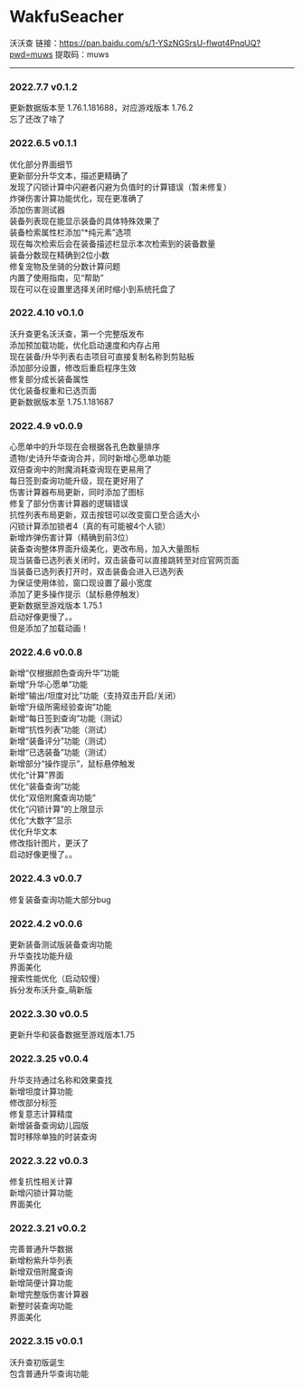 # WakfuSeacher
沃沃查
链接：https://pan.baidu.com/s/1-YSzNGSrsU-flwqt4PnqUQ?pwd=muws 
提取码：muws 


----------------------------------------------------------------------------------------

<h3>2022.7.7 v0.1.2</h3>
更新数据版本至 1.76.1.181688，对应游戏版本 1.76.2<br>
忘了还改了啥了

<h3>2022.6.5 v0.1.1</h3>
优化部分界面细节<br>
更新部分升华文本，描述更精确了<br>
发现了闪锁计算中闪避者闪避为负值时的计算错误（暂未修复）<br>
炸弹伤害计算功能优化，现在更准确了<br>
添加伤害测试器<br>
装备列表现在能显示装备的具体特殊效果了<br>
装备检索属性栏添加“*纯元素”选项<br>
现在每次检索后会在装备描述栏显示本次检索到的装备数量<br>
装备分数现在精确到2位小数<br>
修复宠物及坐骑的分数计算问题<br>
内置了使用指南，见“帮助”<br>
现在可以在设置里选择关闭时缩小到系统托盘了

<h3>2022.4.10 v0.1.0</h3>
沃升查更名沃沃查，第一个完整版发布<br>
添加预加载功能，优化启动速度和内存占用<br>
现在装备/升华列表右击项目可直接复制名称到剪贴板<br>
添加部分设置，修改后重启程序生效<br>
修复部分成长装备属性<br>
优化装备权重和已选页面<br>
更新数据版本至 1.75.1.181687

<h3>2022.4.9 v0.0.9</h3>
心愿单中的升华现在会根据各孔色数量排序<br>
遗物/史诗升华查询合并，同时新增心愿单功能<br>
双倍查询中的附魔消耗查询现在更易用了<br>
每日签到查询功能升级，现在更好用了<br>
伤害计算器布局更新，同时添加了图标<br>
修复了部分伤害计算器的逻辑错误<br>
抗性列表布局更新，双击按钮可以改变窗口至合适大小<br>
闪锁计算添加锁者4（真的有可能被4个人锁）<br>
新增炸弹伤害计算（精确到前3位）<br>
装备查询整体界面升级美化，更改布局，加入大量图标<br>
现当装备已选列表关闭时，双击装备可以直接跳转至对应官网页面<br>
当装备已选列表打开时，双击装备会进入已选列表<br>
为保证使用体验，窗口现设置了最小宽度<br>
添加了更多操作提示（鼠标悬停触发）<br>
更新数据至游戏版本 1.75.1<br>
启动好像更慢了。。<br>
但是添加了加载动画！

<h3>2022.4.6 v0.0.8</h3>
新增“仅根据颜色查询升华”功能<br>
新增“升华心愿单”功能<br>
新增“输出/坦度对比”功能（支持双击开启/关闭）<br>
新增“升级所需经验查询”功能<br>
新增“每日签到查询”功能（测试）<br>
新增“抗性列表”功能（测试）<br>
新增“装备评分”功能（测试）<br>
新增“已选装备”功能（测试）<br>
新增部分“操作提示”，鼠标悬停触发<br>
优化“计算”界面<br>
优化“装备查询”功能<br>
优化“双倍附魔查询功能”<br>
优化“闪锁计算”的上限显示<br>
优化“大数字”显示<br>
优化升华文本<br>
修改指针图片，更沃了<br>
启动好像更慢了。。

<h3>2022.4.3 v0.0.7</h3>
修复装备查询功能大部分bug

<h3>2022.4.2 v0.0.6</h3>
更新装备测试版装备查询功能<br>
升华查找功能升级<br>
界面美化<br>
搜索性能优化（启动较慢）<br>
拆分发布沃升查_萌新版

<h3>2022.3.30 v0.0.5</h3>
更新升华和装备数据至游戏版本1.75

<h3>2022.3.25 v0.0.4</h3>
升华支持通过名称和效果查找<br>
新增坦度计算功能<br>
修改部分标签<br>
修复意志计算精度<br>
新增装备查询幼儿园版<br>
暂时移除单独的时装查询

<h3>2022.3.22 v0.0.3</h3>
修复抗性相关计算<br>
新增闪锁计算功能<br>
界面美化

<h3>2022.3.21 v0.0.2</h3>
完善普通升华数据<br>
新增粉紫升华列表<br>
新增双倍附魔查询<br>
新增简便计算功能<br>
新增完整版伤害计算器<br>
新整时装查询功能<br>
界面美化

<h3>2022.3.15 v0.0.1</h3>
沃升查初版诞生<br>
包含普通升华查询功能
</html>
